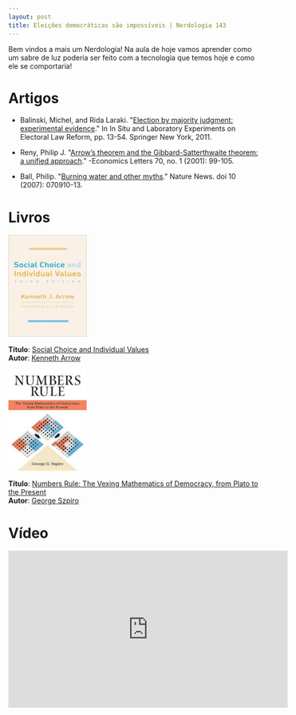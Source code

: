 ```yaml
---
layout: post
title: Eleições democráticas são impossíveis | Nerdologia 143
---
```


Bem vindos a mais um Nerdologia! Na aula de hoje vamos aprender como um sabre de luz poderia ser feito com a tecnologia que temos hoje e como ele se comportaria!

Artigos
=====

- Balinski, Michel, and Rida Laraki. "[Election by majority judgment: experimental evidence](http://link.springer.com/chapter/10.1007%2F978-1-4419-7539-3_2#page-1)." In In Situ and Laboratory Experiments on Electoral Law Reform, pp. 13-54. Springer New York, 2011.

- Reny, Philip J. "[Arrow’s theorem and the Gibbard-Satterthwaite theorem: a unified approach](http://www.sciencedirect.com/science/article/pii/S0165176500003323)." -Economics Letters 70, no. 1 (2001): 99-105. 

- Ball, Philip. "[Burning water and other myths](http://www.nature.com/news/2007/070914/full/news070910-13.html)." Nature News. doi 10 (2007): 070910-13.

Livros
=====

![Social Choice and Individual Values](../images/choice.jpg)

**Título**: [Social Choice and Individual Values](https://www.amazon.com/Social-Choice-Individual-Values-Foundation/dp/0300179316)<br>
**Autor**: [Kenneth Arrow](https://en.wikipedia.org/wiki/Kenneth_Arrow)

![Numbers Rule: The Vexing Mathematics of Democracy, from Plato to the Present](../images/numbers.jpg)

**Título**: [Numbers Rule: The Vexing Mathematics of Democracy, from Plato to the Present](https://www.amazon.com/Numbers-Rule-Mathematics-Democracy-Present/dp/0691139946)<br>
**Autor**: [George Szpiro](https://de.wikipedia.org/wiki/George_Szpiro)

Vídeo
=====

<iframe width="560" height="315" src="https://www.youtube.com/embed/JLr2kX_ldzE" frameborder="0" allowfullscreen></iframe>

